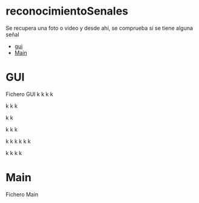 # reconocimientoSenales

Se recupera una foto o video y desde ahí, se comprueba si se tiene alguna señal

- [gui](#gui)
- [Main](#main)


# GUI

Fichero GUI
k
k
k
k

k
k
k

k
k

k
k
k

k
k
k
k
k
k

k
k
k
k



# Main

Fichero Main
